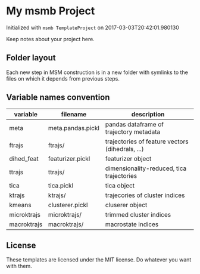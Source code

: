 My msmb Project
===============

Initialized with `msmb TemplateProject` on 2017-03-03T20:42:01.980130

Keep notes about your project here.

## Folder layout

Each new step in MSM construction is in a new folder with symlinks
to the files on which it depends from previous steps.

## Variable names convention

variable    | filename          | description
------------|-------------------|-----------------------------------------------
meta        | meta.pandas.pickl | pandas dataframe of trajectory metadata
ftrajs      | ftrajs/           | trajectories of feature vectors (dihedrals, ...)
dihed_feat  | featurizer.pickl  | featurizer object
ttrajs      | ttrajs/           | dimensionality-reduced, tica trajectories
tica        | tica.pickl        | tica object
ktrajs      | ktrajs/           | trajecories of cluster indices
kmeans      | clusterer.pickl   | cluserer object
microktrajs | microktrajs/      | trimmed cluster indices
macroktrajs | macroktrajs/      | macrostate indices

## License

These templates are licensed under the MIT license. Do whatever
you want with them.